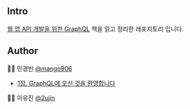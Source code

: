 ## Intro
[웹 앱 API 개발을 위한 GraphQL](http://www.yes24.com/Product/Goods/81537382) 책을 읽고 정리한 레포지토리 입니다.

## Author
🧑‍💻 민경빈 [@mango906](https://github.com/mango906)

* [1장. GraphQL에 오신 것을 환영합니다](https://github.com/mango906/graphql-book-study/blob/master/mango906/Chapter1.md)

👩‍💻 이유진 [@2ujin](https://github.com/2ujin)

